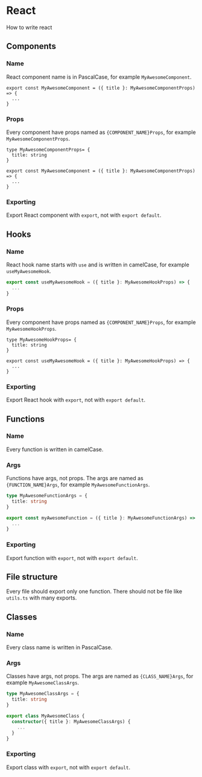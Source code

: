 # React

How to write react

## Components

### Name

React component name is in PascalCase, for example `MyAwesomeComponent`.

```tsx
export const MyAwesomeComponent = ({ title }: MyAwesomeComponentProps) => {
  ...
}
```

### Props

Every component have props named as `{COMPONENT_NAME}Props`, for example `MyAwesomeComponentProps`.

```tsx
type MyAwesomeComponentProps= {
  title: string
}

export const MyAwesomeComponent = ({ title }: MyAwesomeComponentProps) => {
  ...
}
```

### Exporting

Export React component with `export`, not with `export default`.

## Hooks

### Name

React hook name starts with `use` and is written in camelCase, for example `useMyAwesomeHook`.

```ts
export const useMyAwesomeHook = ({ title }: MyAwesomeHookProps) => {
  ...
}
```

### Props

Every component have props named as `{COMPONENT_NAME}Props`, for example `MyAwesomeHookProps`.

```tsx
type MyAwesomeHookProps= {
  title: string
}

export const useMyAwesomeHook = ({ title }: MyAwesomeHookProps) => {
  ...
}
```

### Exporting

Export React hook with `export`, not with `export default`.

## Functions

### Name 

Every function is written in camelCase.

### Args

Functions have args, not props. The args are named as `{FUNCTION_NAME}Args`, for example `MyAwesomeFunctionArgs`.

```ts
type MyAwesomeFunctionArgs = {
  title: string
}

export const myAwesomeFunction = ({ title }: MyAwesomeFunctionArgs) => {
  ...
}
```

### Exporting

Export function with `export`, not with `export default`.

## File structure

Every file should export only one function. There should not be file like `utils.ts` with many exports.

## Classes

### Name

Every class name is written in PascalCase.

### Args

Classes have args, not props. The args are named as `{CLASS_NAME}Args`, for example `MyAwesomeClassArgs`.

```ts
type MyAwesomeClassArgs = {
  title: string
}

export class MyAwesomeClass {
  constructor({ title }: MyAwesomeClassArgs) {
    ...
  }
}
```

### Exporting

Export class with `export`, not with `export default`.
